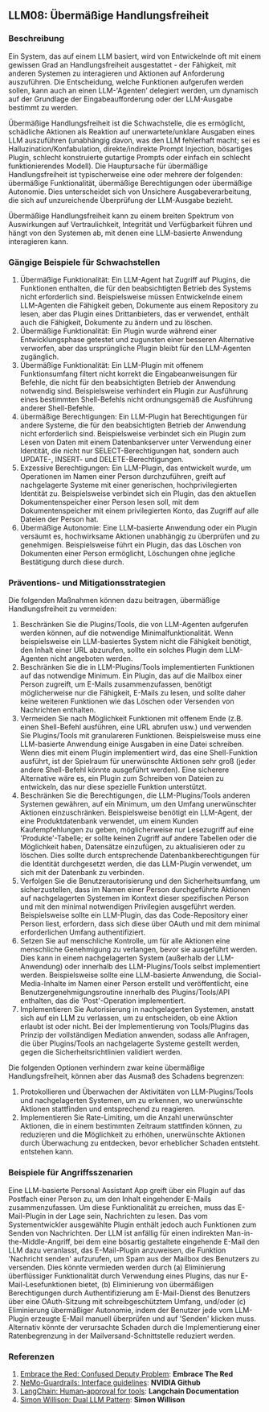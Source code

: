 ## LLM08: Übermäßige Handlungsfreiheit

### Beschreibung

Ein System, das auf einem LLM basiert, wird von Entwickelnde oft mit einem gewissen Grad an Handlungsfreiheit ausgestattet - der Fähigkeit, mit anderen Systemen zu interagieren und Aktionen auf Anforderung auszuführen. Die Entscheidung, welche Funktionen aufgerufen werden sollen, kann auch an einen LLM-'Agenten' delegiert werden, um dynamisch auf der Grundlage der Eingabeaufforderung oder der LLM-Ausgabe bestimmt zu werden.

Übermäßige Handlungsfreiheit ist die Schwachstelle, die es ermöglicht, schädliche Aktionen als Reaktion auf unerwartete/unklare Ausgaben eines LLM auszuführen (unabhängig davon, was den LLM fehlerhaft macht; sei es Halluzination/Konfabulation, direkte/indirekte Prompt Injection, bösartiges Plugin, schlecht konstruierte gutartige Prompts oder einfach ein schlecht funktionierendes Modell). Die Hauptursache für übermäßige Handlungsfreiheit ist typischerweise eine oder mehrere der folgenden: übermäßige Funktionalität, übermäßige Berechtigungen oder übermäßige Autonomie. Dies unterscheidet sich von Unsichere Ausgabeverarbeitung, die sich auf unzureichende Überprüfung der LLM-Ausgabe bezieht.

Übermäßige Handlungsfreiheit kann zu einem breiten Spektrum von Auswirkungen auf Vertraulichkeit, Integrität und Verfügbarkeit führen und hängt von den Systemen ab, mit denen eine LLM-basierte Anwendung interagieren kann.

### Gängige Beispiele für Schwachstellen

1. Übermäßige Funktionalität: Ein LLM-Agent hat Zugriff auf Plugins, die Funktionen enthalten, die für den beabsichtigten Betrieb des Systems nicht erforderlich sind. Beispielsweise müssen Entwickelnde einem LLM-Agenten die Fähigkeit geben, Dokumente aus einem Repository zu lesen, aber das Plugin eines Drittanbieters, das er verwendet, enthält auch die Fähigkeit, Dokumente zu ändern und zu löschen.
2. Übermäßige Funktionalität: Ein Plugin wurde während einer Entwicklungsphase getestet und zugunsten einer besseren Alternative verworfen, aber das ursprüngliche Plugin bleibt für den LLM-Agenten zugänglich.
3. Übermäßige Funktionalität: Ein LLM-Plugin mit offenem Funktionsumfang filtert nicht korrekt die Eingabeanweisungen für Befehle, die nicht für den beabsichtigten Betrieb der Anwendung notwendig sind. Beispielsweise verhindert ein Plugin zur Ausführung eines bestimmten Shell-Befehls nicht ordnungsgemäß die Ausführung anderer Shell-Befehle.
4. übermäßige Berechtigungen: Ein LLM-Plugin hat Berechtigungen für andere Systeme, die für den beabsichtigten Betrieb der Anwendung nicht erforderlich sind. Beispielsweise verbindet sich ein Plugin zum Lesen von Daten mit einem Datenbankserver unter Verwendung einer Identität, die nicht nur SELECT-Berechtigungen hat, sondern auch UPDATE-, INSERT- und DELETE-Berechtigungen.
5. Exzessive Berechtigungen: Ein LLM-Plugin, das entwickelt wurde, um Operationen im Namen einer Person durchzuführen, greift auf nachgelagerte Systeme mit einer generischen, hochprivilegierten Identität zu. Beispielsweise verbindet sich ein Plugin, das den aktuellen Dokumentenspeicher einer Person lesen soll, mit dem Dokumentenspeicher mit einem privilegierten Konto, das Zugriff auf alle Dateien der Person hat.
6. Übermäßige Autonomie: Eine LLM-basierte Anwendung oder ein Plugin versäumt es, hochwirksame Aktionen unabhängig zu überprüfen und zu genehmigen. Beispielsweise führt ein Plugin, das das Löschen von Dokumenten einer Person ermöglicht, Löschungen ohne jegliche Bestätigung durch diese durch.

### Präventions- und Mitigationsstrategien

Die folgenden Maßnahmen können dazu beitragen, übermäßige Handlungsfreiheit zu vermeiden:

1. Beschränken Sie die Plugins/Tools, die von LLM-Agenten aufgerufen werden können, auf die notwendige Minimalfunktionalität. Wenn beispielsweise ein LLM-basiertes System nicht die Fähigkeit benötigt, den Inhalt einer URL abzurufen, sollte ein solches Plugin dem LLM-Agenten nicht angeboten werden.
2. Beschränken Sie die in LLM-Plugins/Tools implementierten Funktionen auf das notwendige Minimum. Ein Plugin, das auf die Mailbox einer Person zugreift, um E-Mails zusammenzufassen, benötigt möglicherweise nur die Fähigkeit, E-Mails zu lesen, und sollte daher keine weiteren Funktionen wie das Löschen oder Versenden von Nachrichten enthalten.
3. Vermeiden Sie nach Möglichkeit Funktionen mit offenem Ende (z.B. einen Shell-Befehl ausführen, eine URL abrufen usw.) und verwenden Sie Plugins/Tools mit granulareren Funktionen. Beispielsweise muss eine LLM-basierte Anwendung einige Ausgaben in eine Datei schreiben. Wenn dies mit einem Plugin implementiert wird, das eine Shell-Funktion ausführt, ist der Spielraum für unerwünschte Aktionen sehr groß (jeder andere Shell-Befehl könnte ausgeführt werden). Eine sicherere Alternative wäre es, ein Plugin zum Schreiben von Dateien zu entwickeln, das nur diese spezielle Funktion unterstützt.
4. Beschränken Sie die Berechtigungen, die LLM-Plugins/Tools anderen Systemen gewähren, auf ein Minimum, um den Umfang unerwünschter Aktionen einzuschränken. Beispielsweise benötigt ein LLM-Agent, der eine Produktdatenbank verwendet, um einem Kunden Kaufempfehlungen zu geben, möglicherweise nur Lesezugriff auf eine 'Produkte'-Tabelle; er sollte keinen Zugriff auf andere Tabellen oder die Möglichkeit haben, Datensätze einzufügen, zu aktualisieren oder zu löschen. Dies sollte durch entsprechende Datenbankberechtigungen für die Identität durchgesetzt werden, die das LLM-Plugin verwendet, um sich mit der Datenbank zu verbinden. 
5. Verfolgen Sie die Benutzerautorisierung und den Sicherheitsumfang, um sicherzustellen, dass im Namen einer Person durchgeführte Aktionen auf nachgelagerten Systemen im Kontext dieser spezifischen Person und mit den minimal notwendigen Privilegien ausgeführt werden. Beispielsweise sollte ein LLM-Plugin, das das Code-Repository einer Person liest, erfordern, dass sich diese über OAuth und mit dem minimal erforderlichen Umfang authentifiziert.
6. Setzen Sie auf menschliche Kontrolle, um für alle Aktionen eine menschliche Genehmigung zu verlangen, bevor sie ausgeführt werden. Dies kann in einem nachgelagerten System (außerhalb der LLM-Anwendung) oder innerhalb des LLM-Plugins/Tools selbst implementiert werden. Beispielsweise sollte eine LLM-basierte Anwendung, die Social-Media-Inhalte im Namen einer Person erstellt und veröffentlicht, eine Benutzergenehmigungsroutine innerhalb des Plugins/Tools/API enthalten, das die 'Post'-Operation implementiert. 
7. Implementieren Sie Autorisierung in nachgelagerten Systemen, anstatt sich auf ein LLM zu verlassen, um zu entscheiden, ob eine Aktion erlaubt ist oder nicht. Bei der Implementierung von Tools/Plugins das Prinzip der vollständigen Mediation anwenden, sodass alle Anfragen, die über Plugins/Tools an nachgelagerte Systeme gestellt werden, gegen die Sicherheitsrichtlinien validiert werden.

Die folgenden Optionen verhindern zwar keine übermäßige Handlungsfreiheit, können aber das Ausmaß des Schadens begrenzen:

1. Protokollieren und Überwachen der Aktivitäten von LLM-Plugins/Tools und nachgelagerten Systemen, um zu erkennen, wo unerwünschte Aktionen stattfinden und entsprechend zu reagieren.
2. Implementieren Sie Rate-Limiting, um die Anzahl unerwünschter Aktionen, die in einem bestimmten Zeitraum stattfinden können, zu reduzieren und die Möglichkeit zu erhöhen, unerwünschte Aktionen durch Überwachung zu entdecken, bevor erheblicher Schaden entsteht. entstehen kann.

### Beispiele für Angriffsszenarien

Eine LLM-basierte Personal Assistant App greift über ein Plugin auf das Postfach einer Person zu, um den Inhalt eingehender E-Mails zusammenzufassen. Um diese Funktionalität zu erreichen, muss das E-Mail-Plugin in der Lage sein, Nachrichten zu lesen. Das vom Systementwickler ausgewählte Plugin enthält jedoch auch Funktionen zum Senden von Nachrichten. Der LLM ist anfällig für einen indirekten Man-in-the-Middle-Angriff, bei dem eine bösartig gestaltete eingehende E-Mail den LLM dazu veranlasst, das E-Mail-Plugin anzuweisen, die Funktion 'Nachricht senden' aufzurufen, um Spam aus der Mailbox des Benutzers zu versenden. Dies könnte vermieden werden durch
(a) Eliminierung überflüssiger Funktionalität durch Verwendung eines Plugins, das nur E-Mail-Lesefunktionen bietet,
(b) Eliminierung von übermäßigen Berechtigungen durch Authentifizierung am E-Mail-Dienst des Benutzers über eine OAuth-Sitzung mit schreibgeschütztem Umfang, und/oder
(c) Eliminierung übermäßiger Autonomie, indem der Benutzer jede vom LLM-Plugin erzeugte E-Mail manuell überprüfen und auf 'Senden' klicken muss.
Alternativ könnte der verursachte Schaden durch die Implementierung einer Ratenbegrenzung in der Mailversand-Schnittstelle reduziert werden.

### Referenzen

1. [Embrace the Red: Confused Deputy Problem](https://embracethered.com/blog/posts/2023/chatgpt-cross-plugin-request-forgery-and-prompt-injection./): **Embrace The Red**
2. [NeMo-Guardrails: Interface guidelines](https://github.com/NVIDIA/NeMo-Guardrails/blob/main/docs/security/guidelines.md): **NVIDIA Github**
3. [LangChain: Human-approval for tools](https://python.langchain.com/docs/modules/agents/tools/how_to/human_approval): **Langchain Documentation**
4. [Simon Willison: Dual LLM Pattern](https://simonwillison.net/2023/Apr/25/dual-llm-pattern/): **Simon Willison**
